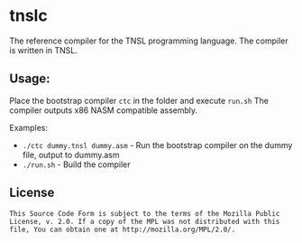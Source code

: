 # tnslc

The reference compiler for the TNSL programming language.  The compiler is written in TNSL.

## Usage:

Place the bootstrap compiler `ctc` in the folder and execute `run.sh`
The compiler outputs x86 NASM compatible assembly.

Examples:
- `./ctc dummy.tnsl dummy.asm` - Run the bootstrap compiler on the dummy file, output to dummy.asm
- `./run.sh` - Build the compiler

## License

	This Source Code Form is subject to the terms of the Mozilla Public
	License, v. 2.0. If a copy of the MPL was not distributed with this
	file, You can obtain one at http://mozilla.org/MPL/2.0/.

